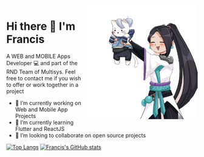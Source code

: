 <img display="float" align="right" width="300" src="https://raw.githubusercontent.com/dickyrey/dickyrey/main/download-removebg-preview.png">
<h1 align="left">Hi there 👋  I'm Francis</h1> 
A WEB and MOBILE Apps Developer 💻 and part of the RND Team of Multisys. 
Feel free to contact me if you wish to offer or work together in a project

- 🔭 I’m currently working on Web and Mobile App Projects
- 🌱 I’m currently learning Flutter and ReactJS
- 👯 I’m looking to collaborate on open source projects

[![Top Langs](https://github-readme-stats.vercel.app/api/top-langs/?username=fjbMultisys)](https://github.com/fjbMultisys/github-readme-stats) [![Francis's GitHub stats](https://github-readme-stats.vercel.app/api?username=fjbMultisys)](https://github.com/fjbMultisys/github-readme-stats) 

